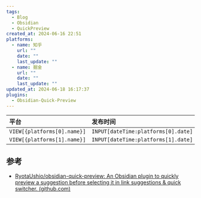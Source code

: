 ```yaml
---
tags:
  - Blog
  - Obsidian
  - QuickPreview
created_at: 2024-06-16 22:51
platforms:
  - name: 知乎
    url: ""
    date: ""
    last_update: ""
  - name: 掘金
    url: ""
    date: ""
    last_update: ""
updated_at: 2024-06-18 16:17:37
plugins:
  - Obsidian-Quick-Preview
---
```


| 平台                        | 发布时间                            | 更新时间                                   | 文章地址                       |
|:--------------------------- |:----------------------------------- |:------------------------------------------ |:------------------------------ |
| `VIEW[{platforms[0].name}]` | `INPUT[dateTime:platforms[0].date]` | `INPUT[dateTime:platforms[0].last_update]` | `INPUT[text:platforms[0].url]` |
| `VIEW[{platforms[1].name}]` | `INPUT[dateTime:platforms[1].date]` | `INPUT[dateTime:platforms[1].last_update]` | `INPUT[text:platforms[1].url]` |

## 参考

- [RyotaUshio/obsidian-quick-preview: An Obsidian plugin to quickly preview a suggestion before selecting it in link suggestions & quick switcher. (github.com)](https://github.com/RyotaUshio/obsidian-quick-preview)

